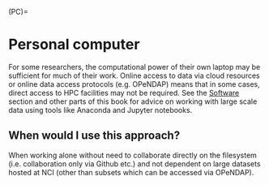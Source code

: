 (PC)=
# Personal computer

For some researchers, the computational power of their own laptop may be sufficient for much of their work. Online access to data via cloud resources or online data access protocols (e.g. OPeNDAP) means that in some cases, direct access to HPC facilities may not be required. See the [Software](https://acdguide.github.io/BigData/tools/tools-intro.html) section and other parts of this book for advice on working with large scale data using tools like Anaconda and Jupyter notebooks.

## When would I use this approach?

When working alone without need to collaborate directly on the filesystem (i.e. collaboration only via Github etc.) and not dependent on large datasets hosted at NCI (other than subsets which can be accessed via OPeNDAP).

